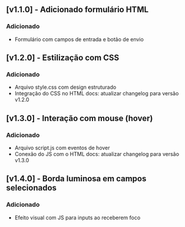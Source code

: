 ## [v1.1.0] - Adicionado formulário HTML

### Adicionado
- Formulário com campos de entrada e botão de envio
## [v1.2.0] - Estilização com CSS

### Adicionado
- Arquivo style.css com design estruturado
- Integração do CSS no HTML
docs: atualizar changelog para versão v1.2.0

## [v1.3.0] - Interação com mouse (hover)

### Adicionado
- Arquivo script.js com eventos de hover
- Conexão do JS com o HTML
docs: atualizar changelog para versão v1.3.0
## [v1.4.0] - Borda luminosa em campos selecionados

### Adicionado
- Efeito visual com JS para inputs ao receberem foco
